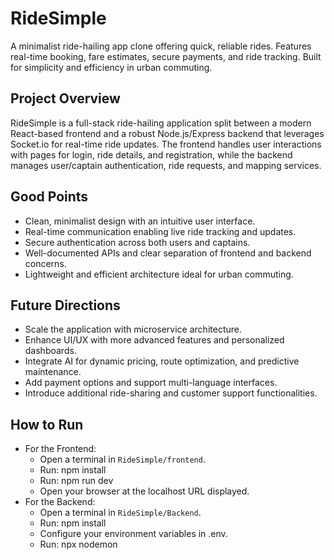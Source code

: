 # RideSimple
A minimalist ride-hailing app clone offering quick, reliable rides. Features real-time booking, fare estimates, secure payments, and ride tracking. Built for simplicity and efficiency in urban commuting.

## Project Overview
RideSimple is a full-stack ride-hailing application split between a modern React-based frontend and a robust Node.js/Express backend that leverages Socket.io for real-time ride updates. The frontend handles user interactions with pages for login, ride details, and registration, while the backend manages user/captain authentication, ride requests, and mapping services.

## Good Points
- Clean, minimalist design with an intuitive user interface.
- Real-time communication enabling live ride tracking and updates.
- Secure authentication across both users and captains.
- Well-documented APIs and clear separation of frontend and backend concerns.
- Lightweight and efficient architecture ideal for urban commuting.

## Future Directions
- Scale the application with microservice architecture.
- Enhance UI/UX with more advanced features and personalized dashboards.
- Integrate AI for dynamic pricing, route optimization, and predictive maintenance.
- Add payment options and support multi-language interfaces.
- Introduce additional ride-sharing and customer support functionalities.

## How to Run
- For the Frontend:
  - Open a terminal in `RideSimple/frontend`.
  - Run: npm install
  - Run: npm run dev
  - Open your browser at the localhost URL displayed.
- For the Backend:
  - Open a terminal in `RideSimple/Backend`.
  - Run: npm install
  - Configure your environment variables in .env.
  - Run: npx nodemon